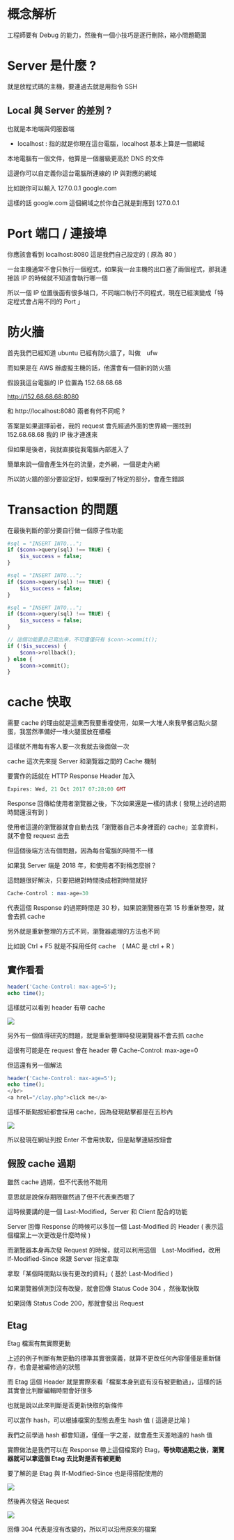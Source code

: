 # 概念解析

工程師要有 Debug 的能力，然後有一個小技巧是逐行刪除，縮小問題範圍

# Server 是什麼 ?

就是放程式碼的主機，要連過去就是用指令 SSH

## Local 與 Server 的差別 ?

也就是本地端與伺服器端

- localhost : 指的就是你現在這台電腦，localhost 基本上算是一個網域

本地電腦有一個文件，他算是一個層級更高於 DNS 的文件

這邊你可以自定義你這台電腦所連線的 IP 與對應的網域

比如說你可以輸入 127.0.0.1 google.com

這樣的話 google.com 這個網域之於你自己就是對應到 127.0.0.1

# Port 端口 / 連接埠

你應該會看到 localhost:8080 這是我們自己設定的 ( 原為 80 )

一台主機通常不會只執行一個程式，如果我一台主機的出口塞了兩個程式，那我連接該 IP 的時候就不知道會執行哪一個

所以一個 IP 位置後面有很多端口，不同端口執行不同程式，現在已經演變成「特定程式會占用不同的 Port 」


# 防火牆

首先我們已經知道 ubuntu 已經有防火牆了，叫做　ufw

而如果是在 AWS 辦虛擬主機的話，他還會有一個新的防火牆

假設我這台電腦的 IP 位置為 152.68.68.68

http://152.68.68.68:8080 

和 http://localhost:8080 兩者有何不同呢 ?

答案是如果選擇前者，我的 request 會先經過外面的世界繞一圈找到 152.68.68.68 我的 IP 後才連進來

但如果是後者，我就直接從我電腦內部進入了

簡單來說一個會產生外在的流量，走外網，一個是走內網

所以防火牆的部分要設定好，如果檔到了特定的部分，會產生錯誤

# Transaction 的問題

在最後判斷的部分要自行做一個原子性功能

```php
#sql = "INSERT INTO...";
if ($conn->query(sql) !== TRUE) {
    $is_success = false;
}

#sql = "INSERT INTO...";
if ($conn->query(sql) !== TRUE) {
    $is_success = false;
}

#sql = "INSERT INTO...";
if ($conn->query(sql) !== TRUE) {
    $is_success = false;
}

// 這個功能要自己寫出來，不可僅僅只有 $conn->commit();
if (!$is_success) {
    $conn->rollback();
} else {
    $conn->commit();
}
```

# cache 快取

需要 cache 的理由就是這東西我要重複使用，如果一大堆人來我早餐店點火腿蛋，我當然準備好一堆火腿蛋放在櫃檯

這樣就不用每有客人要一次我就去後面做一次

cache 這次先來提 Server 和瀏覽器之間的 Cache 機制

要實作的話就在 HTTP Response Header 加入

```php
Expires: Wed, 21 Oct 2017 07:28:00 GMT
```

Response 回傳給使用者瀏覽器之後，下次如果還是一樣的請求 ( 發現上述的過期時間還沒有到 )

使用者這邊的瀏覽器就會自動去找「瀏覽器自己本身裡面的 cache」並拿資料，就不會發 request 出去

但這個後端方法有個問題，因為每台電腦的時間不一樣

如果我 Server 端是 2018 年，和使用者不對稱怎麼辦？

這問題很好解決，只要把絕對時間換成相對時間就好


```php
Cache-Control : max-age=30
```
代表這個 Response 的過期時間是 30 秒，如果說瀏覽器在第 15 秒重新整理，就會去抓 cache

另外就是重新整理的方式不同，瀏覽器處理的方法也不同

比如說 Ctrl + F5 就是不採用任何 cache　( MAC 是 ctrl + R )

## 實作看看

```php
header('Cache-Control: max-age=5');
echo time();
```

這樣就可以看到 header 有帶 cache

![](./c1.jpg)

另外有一個值得研究的問題，就是重新整理時發現瀏覽器不會去抓 cache

這很有可能是在 request 會在 header 帶 Cache-Control: max-age=0

但這還有另一個解法

```php
header('Cache-Control: max-age=5');
echo time();
</br>
<a hrel="/clay.php">click me</a>
```
這樣不斷點按紐都會採用 cache，因為發現點擊都是在五秒內

![](./c2.jpg)

所以發現在網址列按 Enter 不會用快取，但是點擊連結按鈕會

## 假設 cache 過期

雖然 cache 過期，但不代表他不能用

意思就是說保存期限雖然過了但不代表東西壞了

這時候要講的是一個 Last-Modified，Server 和 Client 配合的功能

Server 回傳 Response 的時候可以多加一個 Last-Modified 的 Header ( 表示這個檔案上一次更改是什麼時候 )

而瀏覽器本身再次發 Request 的時候，就可以利用這個　Last-Modified，改用 If-Modified-Since 來跟 Server 指定拿取

拿取「某個時間點以後有更改的資料」( 基於 Last-Modified )

如果瀏覽器偵測到沒有改變，就會回傳 Status Code 304 ，然後取快取

如果回傳 Status Code 200，那就會發出 Request

## Etag

Etag 檔案有無實際更動

上述的例子判斷有無更動的標準其實很廣義，就算不更改任何內容僅僅是重新儲存，也會是被編修過的狀態

而 Etag 這個 Header 就是實際來看「檔案本身到底有沒有被更動過」，這樣的話其實會比判斷編輯時間會好很多

也就是說以此來判斷是否更新快取的新條件

可以當作 hash，可以根據檔案的型態去產生 hash 值 ( 這邊是比喻 )

我們之前學過 hash 都會知道，僅僅一字之差，就會產生天差地遠的 hash 值

實際做法是我們可以在 Response 帶上這個檔案的 Etag，**等快取過期之後，瀏覽器就可以拿這個 Etag 去比對是否有被更動**

要了解的是 Etag 與 If-Modified-Since 也是得搭配使用的

![](./c3.jpg)

然後再次發送 Request 

![](./c4.jpg)

回傳 304 代表是沒有改變的，所以可以沿用原來的檔案

